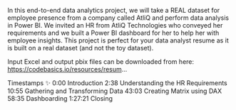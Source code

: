 In this end-to-end data analytics project, we will take a REAL dataset for employee presence from a company called AtliQ and perform data analysis in Power BI. We invited an HR from AtliQ Technologies who conveyed her requirements and we built a Power BI dashboard for her to help her with employee insights. This project is perfect for your data analyst resume as it is built on a real dataset (and not the toy dataset).

Input Excel and output pbix files can be downloaded from here: https://codebasics.io/resources/resum...


Timestamps ✨
0:00 Introduction
2:38 Understanding the HR Requirements 
10:55 Gathering and Transforming Data
43:03 Creating Matrix using DAX
58:35 Dashboarding
1:27:21 Closing
